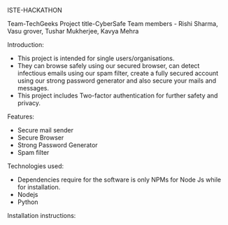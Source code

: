 ISTE-HACKATHON

Team-TechGeeks
Project title-CyberSafe
Team members - Rishi Sharma, Vasu grover, Tushar Mukherjee, Kavya Mehra

Introduction:
- This project is intended for single users/organisations. 
- They can browse safely using our secured browser, can detect infectious emails using our spam filter, create a fully secured account using our strong password generator and also secure your mails and messages. 
- This project includes Two-factor authentication for further safety and privacy. 

Features:
- Secure mail sender 
- Secure Browser
- Strong Password Generator
- Spam filter

Technologies used:
- Dependencies require for the software is only NPMs for Node Js while for installation.
- Nodejs
- Python

Installation instructions:






 
